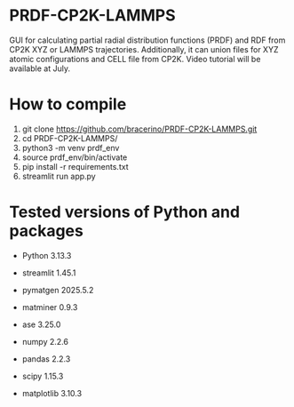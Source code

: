 # PRDF-CP2K-LAMMPS
GUI for calculating partial radial distribution functions (PRDF) and RDF from CP2K XYZ or LAMMPS trajectories. Additionally, it can union files for XYZ atomic configurations and CELL file from CP2K. Video tutorial will be available at July.

# How to compile
1) git clone https://github.com/bracerino/PRDF-CP2K-LAMMPS.git
3) cd PRDF-CP2K-LAMMPS/
4) python3 -m venv prdf_env
5) source prdf_env/bin/activate
6) pip install -r requirements.txt
7) streamlit run app.py

# Tested versions of Python and packages
- Python 3.13.3

- streamlit 1.45.1
- pymatgen 2025.5.2
- matminer 0.9.3
- ase 3.25.0
- numpy 2.2.6
- pandas 2.2.3
- scipy 1.15.3
- matplotlib 3.10.3
